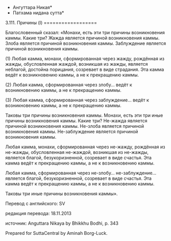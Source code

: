 * Ангуттара Никая*
* Патхама нидана сутта*

3\.111\. Причины \(I\)
\=\=\=\=\=\=\=\=\=\=\=\=\=\=\=\=\=\=

Благословенный сказал: «Монахи, есть эти три причины возникновения каммы\. Какие три? Жажда является причиной возникновения каммы\. Злоба является причиной возникновения каммы\. Заблуждение является причиной возникновения каммы\.

\(1\) Любая камма, монахи, сформированная через жажду, рождённая из жажды, обусловленная жаждой, возникшая из жажды, является неблагой, достойна порицания, созревает в виде страдания\. Эта камма ведёт к возникновению каммы, а не к прекращению каммы\.

\(2\) Любая камма, сформированная через злобу… ведёт к возникновению каммы, а не к прекращению каммы\.

\(3\) Любая камма, сформированная через заблуждение… ведёт к возникновению каммы, а не к прекращению каммы\.

Таковы три причины возникновения каммы\. Монахи, есть эти три иные причины возникновения каммы\. Какие три? Не\-жажда является причиной возникновения каммы\. Не\-злоба является причиной возникновения каммы\. Не\-заблуждение является причиной возникновения каммы\.

Любая камма, монахи, сформированная через не\-жажду, рождённая из не\-жажды, обусловленная не\-жаждой, возникшая из не\-жажды, является благой, безукоризненной, созревает в виде счастья\. Эта камма ведёт к прекращению каммы, а не к возникновению каммы\.

Любая камма, сформированная через не\-злобу… не\-заблуждение… является благой, безукоризненной, созревает в виде счастья\. Эта камма ведёт к прекращению каммы, а не к возникновению каммы\.

Таковы три иные причины возникновения каммы»\.

Перевод с английского: SV

редакция перевода: 18\.11\.2013

источник: Anguttara Nikaya by Bhikkhu Bodhi, p\. 343

Prepared for SuttaCentral by Aminah Borg\-Luck\.